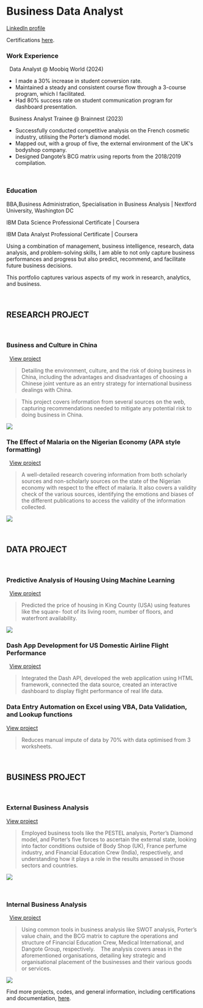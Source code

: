 # Business Data Analyst

<a href="https://www.linkedin.com/in/ikenna-nwankwo-3a2390258">LinkedIn profile</a>


Certifications <a href="https://github.com/Nmartin169/Nportfolio/tree/main/CERTIFICATIONS">here</a>.
 
### Work Experience
 
Data Analyst @ Moobiq World (2024)
 
* I made a 30% increase in student conversion rate.
* Maintained a steady and consistent course flow through a 3-course program, which I facilitated.
* Had 80% success rate on student communication program for dashboard presentation.

 
 
Business Analyst Trainee @ Brainnest (2023)

- Successfully conducted competitive analysis on the French cosmetic industry, utilising the Porter’s diamond model. 
- Mapped out, with a group of five, the external environment of the UK's bodyshop company.
- Designed Dangote’s BCG matrix using reports from the 2018/2019 compilation.

 
 
### Education

BBA,Business Administration, Specialisation in Business Analysis | Nextford University, Washington DC

IBM Data Science Professional Certificate | Coursera

IBM Data Analyst Professional Certificate | Coursera 







Using a combination of management, business intelligence, research, data analysis, and problem-solving skills, I am able to not only capture business performances and progress but also predict, recommend, and facilitate future business decisions.



This portfolio captures various aspects of my work in research, analytics, and business.

 
 
## RESEARCH PROJECT
 
### Business and Culture in China
 
<a href="https://nexfordu-my.sharepoint.com/:w:/g/personal/inwankwo_learner_nexford_org/ET2qLTVabBNEuGAfnNA2p38B4gvkgD0HiqUwpaqgQ5RHvw?e=UjvjTB">View project</a>

>Detailing the environment, culture, and the risk of doing business in China, including the advantages and disadvantages of choosing a Chinese joint venture as an entry strategy for international business dealings with China.

>This project covers information from several sources on the web, capturing recommendations needed to mitigate any potential risk to doing business in China.


<img src="https://raw.githubusercontent.com/Nmartin169/webportfolio/refs/heads/main/assets/china_research.JPG">




### The Effect of Malaria on the Nigerian Economy (APA style formatting)
 
<a href="https://nexfordu-my.sharepoint.com/:w:/g/personal/inwankwo_learner_nexford_org/ET5FTUGRy_tCoKJ82nPZE_4BV2jNR_Ymyj9Gk0zRWjheUQ?e=FOGmCc">View project</a>

>A well-detailed research covering information from both scholarly sources and non-scholarly sources on the state of the Nigerian economy with respect to the effect of malaria. It also covers a validity check of the various sources, identifying the emotions and biases of the different publications to access the validity of the information collected.
 
<img src="https://raw.githubusercontent.com/Nmartin169/webportfolio/refs/heads/main/assets/malaria_ng.JPG">

 
 
## DATA PROJECT
 

### Predictive Analysis of Housing Using Machine Learning
 
<a href="https://github.com/Nmartin169/Nportfolio/blob/main/DATA%20MINING/PREDICTIVE_ANALYSIS_ON_HOUSING_USING_MACHINE_LEARNING.ipynb">View project</a>

>Predicted the price of housing in King County (USA) using features like the square- foot of its living room, number of floors, and
waterfront availability.

<img src="https://raw.githubusercontent.com/Nmartin169/webportfolio/refs/heads/main/assets/housing_prediction.JPG">




  
  
### Dash App Development for US Domestic Airline Flight Performance
 
<a href="Link">View project</a>

>Integrated the Dash API, developed the web application using HTML framework, connected the data source, created an interactive dashboard to display flight performance of real life data.
 
 
 
 
### Data Entry Automation on Excel using VBA, Data Validation, and Lookup functions

 
<a href="Link">View project</a>

>Reduces manual impute of data by 70% with data optimised from 3 worksheets.
 


 
 
## BUSINESS PROJECT
 
### External Business Analysis

<a href="https://nexfordu-my.sharepoint.com/:p:/g/personal/inwankwo_learner_nexford_org/EUz2wk09b9NFlbN_kRiHyBYBLWBqj29pDGGiP0GhSoVAfw?e=yutZiE">View project</a>

>Employed business tools like the PESTEL analysis, Porter’s Diamond model, and Porter’s five forces to ascertain the external state, looking into factor conditions outside of Body Shop (UK), France perfume industry, and Financial Education Crew (India), respectively, and understanding how it plays a role in the results amassed in those sectors and countries.
 

<img src="https://raw.githubusercontent.com/Nmartin169/webportfolio/refs/heads/main/assets/img_external.JPG">


 

 
### Internal Business Analysis
 
<a href="https://nexfordu-my.sharepoint.com/:p:/g/personal/inwankwo_learner_nexford_org/ETfAfV3QTOlDl9ykiCd3N18BtpNhVjUsOiyR49W8ZeuRXQ?e=qkGxD2">View project</a>

>Using common tools in business analysis like SWOT analysis, Porter’s value chain, and the BCG matrix to capture the operations and structure of Financial Education Crew, Medical International, and Dangote Group, respectively. 
 
>The analysis covers areas in the aforementioned organisations, detailing key strategic and organisational placement of the businesses and their various goods or services.


<img src="https://raw.githubusercontent.com/Nmartin169/webportfolio/refs/heads/main/assets/Img_internal.JPG">




Find more projects, codes, and general information, including certifications and documentation, <a href="https://github.com/Nmartin169/Nportfolio">here</a>.

